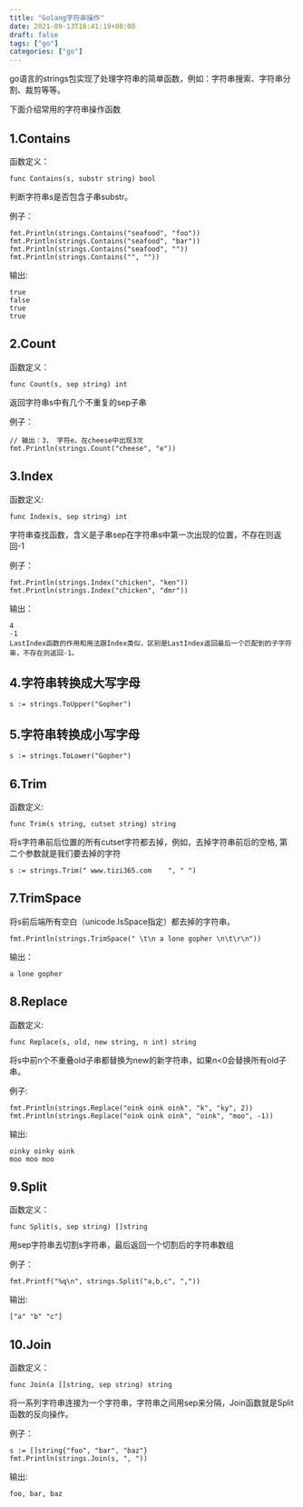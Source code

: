 ```yaml
---
title: "Golang字符串操作"
date: 2021-09-13T16:41:19+08:00
draft: false
tags: ["go"]
categories: ["go"]
---
```


go语言的strings包实现了处理字符串的简单函数，例如：字符串搜索、字符串分割、裁剪等等。

下面介绍常用的字符串操作函数

## 1.Contains

函数定义：

```
func Contains(s, substr string) bool
```

判断字符串s是否包含子串substr。

例子：

```
fmt.Println(strings.Contains("seafood", "foo"))
fmt.Println(strings.Contains("seafood", "bar"))
fmt.Println(strings.Contains("seafood", ""))
fmt.Println(strings.Contains("", ""))
```

输出:

```
true
false
true
true
```

## 2.Count

函数定义：

```
func Count(s, sep string) int
```

返回字符串s中有几个不重复的sep子串

例子：

```
// 输出：3， 字符e，在cheese中出现3次
fmt.Println(strings.Count("cheese", "e"))
```

## 3.Index

函数定义:

```
func Index(s, sep string) int
```

字符串查找函数，含义是子串sep在字符串s中第一次出现的位置，不存在则返回-1

例子：

```
fmt.Println(strings.Index("chicken", "ken"))
fmt.Println(strings.Index("chicken", "dmr"))
```

输出：

```
4
-1
LastIndex函数的作用和用法跟Index类似，区别是LastIndex返回最后一个匹配到的子字符串，不存在则返回-1。
```

## 4.字符串转换成大写字母

```
s := strings.ToUpper("Gopher")
```

## 5.字符串转换成小写字母

```
s := strings.ToLower("Gopher")
```

## 6.Trim

函数定义:

```
func Trim(s string, cutset string) string
```

将s字符串前后位置的所有cutset字符都去掉，例如，去掉字符串前后的空格, 第二个参数就是我们要去掉的字符

```
s := strings.Trim(" www.tizi365.com    ", " ")
```

## 7.TrimSpace

将s前后端所有空白（unicode.IsSpace指定）都去掉的字符串。

```
fmt.Println(strings.TrimSpace(" \t\n a lone gopher \n\t\r\n"))
```

输出：

```
a lone gopher
```

## 8.Replace

函数定义:

```
func Replace(s, old, new string, n int) string
```

将s中前n个不重叠old子串都替换为new的新字符串，如果n<0会替换所有old子串。

例子:

```
fmt.Println(strings.Replace("oink oink oink", "k", "ky", 2))
fmt.Println(strings.Replace("oink oink oink", "oink", "moo", -1))
```

输出:

```
oinky oinky oink
moo moo moo
```

## 9.Split

函数定义：

```
func Split(s, sep string) []string
```

用sep字符串去切割s字符串，最后返回一个切割后的字符串数组

例子：

```
fmt.Printf("%q\n", strings.Split("a,b,c", ","))
```

输出:

```
["a" "b" "c"]
```

## 10.Join

函数定义：

```
func Join(a []string, sep string) string
```

将一系列字符串连接为一个字符串，字符串之间用sep来分隔，Join函数就是Split函数的反向操作。

例子：

```
s := []string{"foo", "bar", "baz"}
fmt.Println(strings.Join(s, ", "))
```

输出:

```
foo, bar, baz
```
